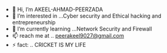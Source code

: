 - 👋 Hi, I’m AKEEL-AHMAD-PEERZADA
- 👀 I’m interested in ...Cyber security and Ethical hacking and entrepreneurship
- 🌱 I’m currently learning ...Network Security and Firewall 
- 📫 reach me at .. peerakeel9027@gmail.com
- ⚡ fact: ..  CRICKET IS MY LIFE

<!---
AKEEL-AHMAD/AKEEL-AHMAD is a ✨ special ✨ repository because its `README.md` (this file) appears on your GitHub profile.
You can click the Preview link to take a look at your changes.
--->

